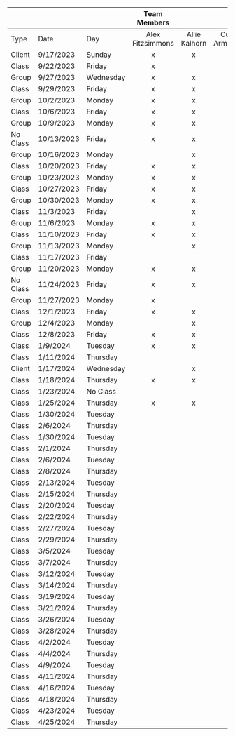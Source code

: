 |          |            |           |   Team Members   |               |                  |                |                   |                  |
| -------- | ---------- | --------- | :--------------: | :-----------: | :--------------: | :------------: | :---------------: | :--------------: |
| Type     | Date       | Day       | Alex Fitzsimmons | Allie Kalhorn | Cullen Armstrong | Daniel Wilkins | Joshua Vattiprolu | Sebastian Smiley |
| Client   | 9/17/2023  | Sunday    |        x         |       x       |        x         |       x        |         x         |        x         |
| Class    | 9/22/2023  | Friday    |        x         |               |                  |       x        |                   |        x         |
| Group    | 9/27/2023  | Wednesday |        x         |       x       |        x         |       x        |         x         |        x         |
| Class    | 9/29/2023  | Friday    |        x         |       x       |        x         |       x        |                   |        x         |
| Group    | 10/2/2023  | Monday    |        x         |       x       |        x         |       x        |         x         |        x         |
| Class    | 10/6/2023  | Friday    |        x         |       x       |        x         |       x        |         x         |        x         |
| Group    | 10/9/2023  | Monday    |        x         |       x       |        x         |       x        |                   |        x         |
| No Class | 10/13/2023 | Friday    |        x         |       x       |        x         |       x        |         x         |        x         |
| Group    | 10/16/2023 | Monday    |                  |       x       |        x         |       x        |         x         |        x         |
| Class    | 10/20/2023 | Friday    |        x         |       x       |        x         |       x        |                   |        x         |
| Group    | 10/23/2023 | Monday    |        x         |       x       |        x         |       x        |                   |        x         |
| Class    | 10/27/2023 | Friday    |        x         |       x       |                  |       x        |         x         |        x         |
| Group    | 10/30/2023 | Monday    |        x         |       x       |        x         |       x        |         x         |        x         |
| Class    | 11/3/2023  | Friday    |                  |       x       |        x         |       x        |         x         |        x         |
| Group    | 11/6/2023  | Monday    |        x         |       x       |        x         |       x        |         x         |        x         |
| Class    | 11/10/2023 | Friday    |        x         |       x       |        x         |       x        |                   |        x         |
| Group    | 11/13/2023 | Monday    |                  |       x       |        x         |       x        |         x         |        x         |
| Class    | 11/17/2023 | Friday    |                  |               |        x         |       x        |                   |        x         |
| Group    | 11/20/2023 | Monday    |        x         |       x       |        x         |       x        |         x         |        x         |
| No Class | 11/24/2023 | Friday    |        x         |       x       |        x         |       x        |         x         |        x         |
| Group    | 11/27/2023 | Monday    |        x         |               |        x         |       x        |         x         |        x         |
| Class    | 12/1/2023  | Friday    |        x         |       x       |        x         |       x        |                   |        x         |
| Group    | 12/4/2023  | Monday    |                  |       x       |        x         |       x        |                   |        x         |
| Class    | 12/8/2023  | Friday    |        x         |       x       |        x         |       x        |                   |        x         |
| Class    | 1/9/2024   | Tuesday   |        x         |       x       |        x         |       x        |                   |        x         |
| Class    | 1/11/2024  | Thursday  |                  |               |        x         |       x        |                   |        x         |
| Client   | 1/17/2024  | Wednesday |                  |       x       |        x         |       x        |                   |        x         |
| Class    | 1/18/2024  | Thursday  |        x         |       x       |        x         |       x        |         x         |        x         |
| Class    | 1/23/2024  | No Class  |                  |               |                  |                |                   |                  |
| Class    | 1/25/2024  | Thursday  |        x         |       x       |        x         |       x        |                   |        x         |
| Class    | 1/30/2024  | Tuesday   |                  |               |                  |                |                   |                  |
| Class    | 2/6/2024   | Thursday  |                  |               |                  |                |                   |                  |
| Class    | 1/30/2024  | Tuesday   |                  |               |                  |                |                   |                  |
| Class    | 2/1/2024   | Thursday  |                  |               |                  |                |                   |                  |
| Class    | 2/6/2024   | Tuesday   |                  |               |                  |                |                   |                  |
| Class    | 2/8/2024   | Thursday  |                  |               |                  |                |                   |                  |
| Class    | 2/13/2024  | Tuesday   |                  |               |                  |                |                   |                  |
| Class    | 2/15/2024  | Thursday  |                  |               |                  |                |                   |                  |
| Class    | 2/20/2024  | Tuesday   |                  |               |                  |                |                   |                  |
| Class    | 2/22/2024  | Thursday  |                  |               |                  |                |                   |                  |
| Class    | 2/27/2024  | Tuesday   |                  |               |                  |                |                   |                  |
| Class    | 2/29/2024  | Thursday  |                  |               |                  |                |                   |                  |
| Class    | 3/5/2024   | Tuesday   |                  |               |                  |                |                   |                  |
| Class    | 3/7/2024   | Thursday  |                  |               |                  |                |                   |                  |
| Class    | 3/12/2024  | Tuesday   |                  |               |                  |                |                   |                  |
| Class    | 3/14/2024  | Thursday  |                  |               |                  |                |                   |                  |
| Class    | 3/19/2024  | Tuesday   |                  |               |                  |                |                   |                  |
| Class    | 3/21/2024  | Thursday  |                  |               |                  |                |                   |                  |
| Class    | 3/26/2024  | Tuesday   |                  |               |                  |                |                   |                  |
| Class    | 3/28/2024  | Thursday  |                  |               |                  |                |                   |                  |
| Class    | 4/2/2024   | Tuesday   |                  |               |                  |                |                   |                  |
| Class    | 4/4/2024   | Thursday  |                  |               |                  |                |                   |                  |
| Class    | 4/9/2024   | Tuesday   |                  |               |                  |                |                   |                  |
| Class    | 4/11/2024  | Thursday  |                  |               |                  |                |                   |                  |
| Class    | 4/16/2024  | Tuesday   |                  |               |                  |                |                   |                  |
| Class    | 4/18/2024  | Thursday  |                  |               |                  |                |                   |                  |
| Class    | 4/23/2024  | Tuesday   |                  |               |                  |                |                   |                  |
| Class    | 4/25/2024  | Thursday  |                  |               |                  |                |                   |                  |
